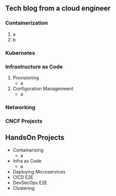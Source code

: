 ## Tech blog from a cloud engineer

### Containerization
1. a
2. b

### Kubernetes

### Infrastructure as Code
1. Provisioning
   - a 
2. Configuration Managemeent
   - a

### Networking

### CNCF Projects

## HandsOn Projects
* Containarising
   - a
* Infra as Code
   - a
* Deploying Microservices
* CICD E2E
* DevSecOps E2E
* Clustering

